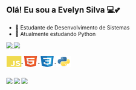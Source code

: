 ## Olá! Eu sou a Evelyn Silva 💻💕

- 🔭 Estudante de Desenvolvimento de Sistemas
- 🌱 Atualmente estudando Python

<div>
  <a href="https://github.com/EvelynBack"><img height="180em" src="https://github-readme-stats.vercel.app/api?username=EvelynBack&show_icons=true&theme=dracula&include_all_commits=true&count_private=true"/>
  <img height="180em" src="https://github-readme-stats.vercel.app/api/top-langs/?username=EvelynBack&layout=compact&langs_count=16&theme=dracula"/>
</div>
    
<div style="display: inline_block"><br>
  <img align="center" alt="evy-Js" height="30" width="40" src="https://raw.githubusercontent.com/devicons/devicon/master/icons/javascript/javascript-plain.svg">
  <img align="center" alt="evy-HTML" height="30" width="40" src="https://raw.githubusercontent.com/devicons/devicon/master/icons/html5/html5-original.svg">
  <img align="center" alt="evy-CSS" height="30" width="40" src="https://raw.githubusercontent.com/devicons/devicon/master/icons/css3/css3-original.svg">
  <img align="center" alt="evy-Python" height="30" width="40" src="https://raw.githubusercontent.com/devicons/devicon/master/icons/python/python-original.svg">

</div>

##

 
<div> 
  <a href="https://instagram.com/evy.vas" target="_blank"><img src="https://img.shields.io/badge/-Instagram-%23E4405F?style=for-the-badge&logo=instagram&logoColor=white" target="_blank"></a>
  <a href = "mailto:evelynback@gmail.com"><img src="https://img.shields.io/badge/Gmail-D14836?style=for-the-badge&logo=gmail&logoColor=white"></a>
  <a href="https://www.linkedin.com/in/evelynsilvaback" target="_blank"><img src="https://img.shields.io/badge/-LinkedIn-%230077B5?style=for-the-badge&logo=linkedin&logoColor=white" target="_blank"></a> 
 





